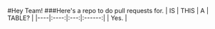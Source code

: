 #Hey Team! 
###Here's a repo to do pull requests for. 
| IS | THIS | A   | TABLE? |
|----|:----:|:---:|:------:|
| Yes.                     |

